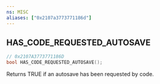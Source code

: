 ```yaml
---
ns: MISC
aliases: ["0x2107a3773771186d"]
---
```

## HAS_CODE_REQUESTED_AUTOSAVE

```c
// 0x2107A3773771186D
bool HAS_CODE_REQUESTED_AUTOSAVE();
```

Returns TRUE if an autosave has been requested by code.

